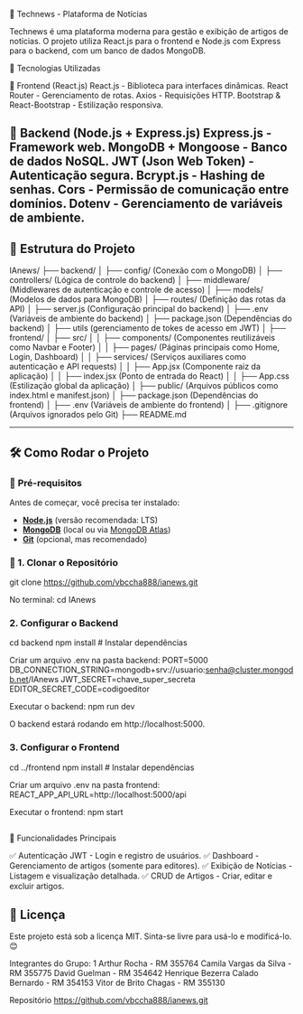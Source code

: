 📰 Technews - Plataforma de Notícias

Technews é uma plataforma moderna para gestão e exibição de artigos de notícias. O projeto utiliza React.js para o frontend e Node.js com Express para o backend, com um banco de dados MongoDB.

🚀 Tecnologias Utilizadas

🔹 Frontend (React.js)
React.js - Biblioteca para interfaces dinâmicas.
React Router - Gerenciamento de rotas.
Axios - Requisições HTTP.
Bootstrap & React-Bootstrap - Estilização responsiva.

🔹 Backend (Node.js + Express.js)
Express.js - Framework web.
MongoDB + Mongoose - Banco de dados NoSQL.
JWT (Json Web Token) - Autenticação segura.
Bcrypt.js - Hashing de senhas.
Cors - Permissão de comunicação entre domínios.
Dotenv - Gerenciamento de variáveis de ambiente.
---

## 📂 Estrutura do Projeto

IAnews/
├── backend/
│   ├── config/ (Conexão com o MongoDB)
│   ├── controllers/ (Lógica de controle do backend)
│   ├── middleware/ (Middlewares de autenticação e controle de acesso)
│   ├── models/ (Modelos de dados para MongoDB)
│   ├── routes/ (Definição das rotas da API)
│   ├── server.js (Configuração principal do backend)
│   ├── .env (Variáveis de ambiente do backend)
│   ├── package.json (Dependências do backend)
│   ├── utils (gerenciamento de tokes de acesso em JWT)
│
├── frontend/
│   ├── src/
│   │   ├── components/ (Componentes reutilizáveis como Navbar e Footer)
│   │   ├── pages/ (Páginas principais como Home, Login, Dashboard)
│   │   ├── services/ (Serviços auxiliares como autenticação e API requests)
│   │   ├── App.jsx (Componente raiz da aplicação)
│   │   ├── index.jsx (Ponto de entrada do React)
│   │   ├── App.css (Estilização global da aplicação)
│   ├── public/ (Arquivos públicos como index.html e manifest.json)
│   ├── package.json (Dependências do frontend)
│   ├── .env (Variáveis de ambiente do frontend)
│
├── .gitignore (Arquivos ignorados pelo Git)
├── README.md

---

## 🛠️ Como Rodar o Projeto

### 🔹 **Pré-requisitos**
Antes de começar, você precisa ter instalado:
- **[Node.js](https://nodejs.org/)** (versão recomendada: LTS)
- **[MongoDB](https://www.mongodb.com/)** (local ou via [MongoDB Atlas](https://www.mongodb.com/cloud/atlas))
- **[Git](https://git-scm.com/)** (opcional, mas recomendado)

### 🔹 1. Clonar o Repositório
git clone https://github.com/vbccha888/ianews.git

No terminal:
cd IAnews

###  2. Configurar o Backend
cd backend
npm install  # Instalar dependências

Criar um arquivo .env na pasta backend:
PORT=5000
DB_CONNECTION_STRING=mongodb+srv://usuario:senha@cluster.mongodb.net/IAnews
JWT_SECRET=chave_super_secreta
EDITOR_SECRET_CODE=codigoeditor

Executar o backend:
npm run dev

O backend estará rodando em http://localhost:5000.

### 3. Configurar o Frontend
cd ../frontend
npm install  # Instalar dependências

Criar um arquivo .env na pasta frontend:
REACT_APP_API_URL=http://localhost:5000/api

Executar o frontend:
npm start

##
🚀 Funcionalidades Principais

✅ Autenticação JWT - Login e registro de usuários.
✅ Dashboard - Gerenciamento de artigos (somente para editores).
✅ Exibição de Notícias - Listagem e visualização detalhada.
✅ CRUD de Artigos - Criar, editar e excluir artigos.

## 📜 Licença
Este projeto está sob a licença MIT. Sinta-se livre para usá-lo e modificá-lo. 😊

Integrantes do Grupo: 1
Arthur Rocha - RM 355764
Camila Vargas da Silva - RM 355775 
David Guelman - RM 354642
Henrique Bezerra Calado Bernardo - RM 354153 
Vitor de Brito Chagas - RM 355130

Repositório
https://github.com/vbccha888/ianews.git